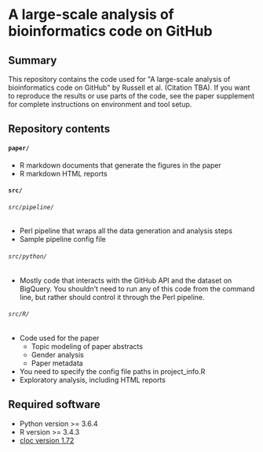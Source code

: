 # A large-scale analysis of bioinformatics code on GitHub

## Summary

This repository contains the code used for "A large-scale analysis of bioinformatics code on GitHub" by Russell et al. (Citation TBA). If you want to reproduce the results or use parts of the code, see the paper supplement for complete instructions on environment and tool setup.

## Repository contents

#### `paper/`

- R markdown documents that generate the figures in the paper
- R markdown HTML reports

#### `src/`

###### `src/pipeline/`

- Perl pipeline that wraps all the data generation and analysis steps
- Sample pipeline config file

###### `src/python/`

- Mostly code that interacts with the GitHub API and the dataset on BigQuery. You shouldn't need to run any of this code from the command line, but rather should control it through the Perl pipeline.

###### `src/R/`

- Code used for the paper
    - Topic modeling of paper abstracts
    - Gender analysis
    - Paper metadata
- You need to specify the config file paths in project_info.R
- Exploratory analysis, including HTML reports

## Required software

- Python version >= 3.6.4
- R version >= 3.4.3
- [cloc version 1.72](https://github.com/AlDanial/cloc/releases/tag/v1.72)


